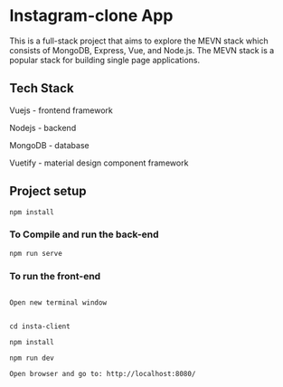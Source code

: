 # Instagram-clone App

This is a full-stack project that aims to explore the MEVN stack which consists of MongoDB, Express, Vue, and Node.js. The MEVN stack is a popular stack for building single page applications.


## Tech Stack

Vuejs - frontend framework

Nodejs - backend

MongoDB - database

Vuetify - material design component framework


## Project setup 
```
npm install
```

### To Compile and run the back-end 
```
npm run serve
```

### To run the front-end


```

Open new terminal window


cd insta-client 

npm install

npm run dev

Open browser and go to: http://localhost:8080/


```


